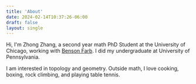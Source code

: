 ```yaml
---
title: 'About'
date: 2024-02-14T10:37:26-06:00
draft: false
layout: single
---
```


Hi, I'm Zhong Zhang, a second year math PhD Student at the University of Chicago, working with [Benson Farb](https://www.math.uchicago.edu/~farb/).  I did my undergraduate at University of Pennsylvania. 

I am interested in topology and geometry. Outside math, I love cooking, boxing, rock climbing, and playing table tennis.




